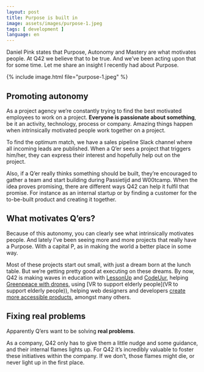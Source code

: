 ```yaml
---
layout: post
title: Purpose is built in
image: assets/images/purpose-1.jpeg
tags: [ development ]
language: en
---
```


Daniel Pink states that Purpose, Autonomy and Mastery are what motivates people. At Q42 we believe that to be true. And we’ve been acting upon that for some time. Let me share an insight I recently had about Purpose.

{% include image.html file="purpose-1.jpeg" %}

## Promoting autonomy
As a project agency we’re constantly trying to find the best motivated employees to work on a project. **Everyone is passionate about something**, be it an activity, technology, process or company. Amazing things happen when intrinsically motivated people work together on a project.

To find the optimum match, we have a sales pipeline Slack channel where all incoming leads are published. When a Q’er sees a project that triggers him/her, they can express their interest and hopefully help out on the project.

Also, if a Q’er really thinks something should be built, they’re encouraged to gather a team and start building during Passietijd and W00tcamp. When the idea proves promising, there are different ways Q42 can help it fulfil that promise. For instance as an internal startup or by finding a customer for the to-be-built product and creating it together.

## What motivates Q’ers?
Because of this autonomy, you can clearly see what intrinsically motivates people. And lately I’ve been seeing more and more projects that really have a Purpose. With a capital P, as in making the world a better place in some way.

Most of these projects start out small, with just a dream born at the lunch table. But we’re getting pretty good at executing on these dreams. By now, Q42 is making waves in education with [LessonUp](https://lessonup.io/) and [CodeUur](https://www.codeuur.nl/), helping [Greenpeace with drones](http://hack-the-planet.nl/skyhawq/), using [VR to support elderly people](VR to support elderly people)), helping web designers and developers [create more accessible products](http://empat.io/), amongst many others.

## Fixing real problems
Apparently Q’ers want to be solving **real problems**.

As a company, Q42 only has to give them a little nudge and some guidance, and their internal flames lights up. For Q42 it’s incredibly valuable to foster these initiatives within the company. If we don’t, those flames might die, or never light up in the first place.
